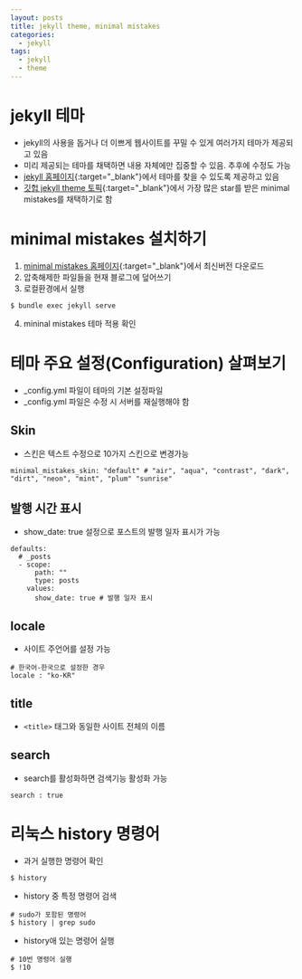 ```yaml
---
layout: posts
title: jekyll theme, minimal mistakes
categories:
  - jekyll
tags:
  - jekyll
  - theme
---
```

# jekyll 테마
- jekyll의 사용을 돕거나 더 이쁘게 웹사이트를 꾸밀 수 있게 여러가지 테마가 제공되고 있음
- 미리 제공되는 테마를 채택하면 내용 자체에만 집중할 수 있음. 추후에 수정도 가능
- [jekyll 홈페이지](https://jekyllrb-ko.github.io/docs/themes/){:target="_blank"}에서 테마를 찾을 수 있도록 제공하고 있음
- [깃헙 jekyll theme 토픽](https://github.com/topics/jekyll-theme){:target="_blank"}에서 가장 많은 star를 받은 minimal mistakes를 채택하기로 함

# minimal mistakes 설치하기
1. [minimal mistakes 홈페이지](https://mmistakes.github.io/minimal-mistakes/){:target="_blank"}에서 최신버전 다운로드
2. 압축해제한 파일들을 현재 블로그에 덮어쓰기
3. 로컬환경에서 실행
```
$ bundle exec jekyll serve
```
4. mininal mistakes 테마 적용 확인

# 테마 주요 설정(Configuration) 살펴보기
- _config.yml 파일이 테마의 기본 설정파일
- _config.yml 파일은 수정 시 서버를 재실행해야 함

## Skin
- 스킨은 텍스트 수정으로 10가지 스킨으로 변경가능
```
minimal_mistakes_skin: "default" # "air", "aqua", "contrast", "dark", "dirt", "neon", "mint", "plum" "sunrise"
```

## 발행 시간 표시
- show_date: true 설정으로 포스트의 발행 일자 표시가 가능
```
defaults:
  # _posts
  - scope:
      path: ""
      type: posts
    values:
      show_date: true # 발행 일자 표시
```

## locale
- 사이트 주언어를 설정 가능
```
# 한국어-한국으로 설정한 경우
locale : "ko-KR"
```

## title
- `<title>` 태그와 동일한 사이트 전체의 이름

## search
- search를 활성화하면 검색기능 활성화 가능
```
search : true
```

# 리눅스 history 명령어
- 과거 실행한 명령어 확인
```
$ history
```
- history 중 특정 명령어 검색
```
# sudo가 포함된 명령어
$ history | grep sudo
```
- history애 있는 명령어 실행
```
# 10번 명령어 실행
$ !10
```
